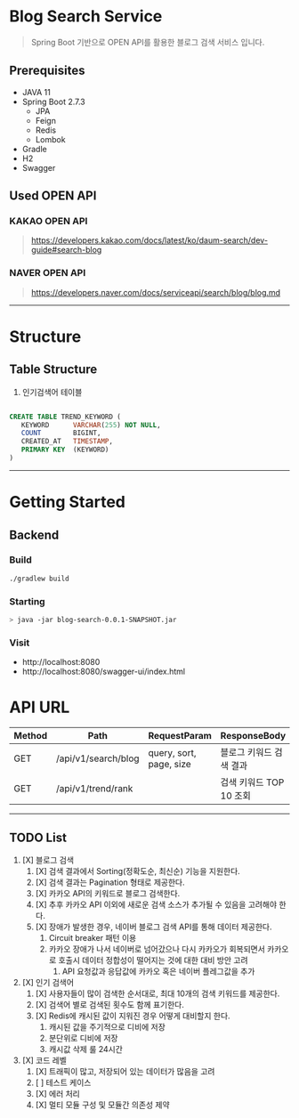 Blog Search Service
===================================
> Spring Boot 기반으로 OPEN API를 활용한 블로그 검색 서비스 입니다.

## Prerequisites
* JAVA 11
* Spring Boot 2.7.3
  * JPA
  * Feign
  * Redis
  * Lombok
* Gradle
* H2
* Swagger


## Used OPEN API
### KAKAO OPEN API
> https://developers.kakao.com/docs/latest/ko/daum-search/dev-guide#search-blog

### NAVER OPEN API
> https://developers.naver.com/docs/serviceapi/search/blog/blog.md

---

# Structure
## Table Structure
1. 인기검색어 테이블
```sql

CREATE TABLE TREND_KEYWORD (
   KEYWORD      VARCHAR(255) NOT NULL,
   COUNT        BIGINT,
   CREATED_AT   TIMESTAMP,
   PRIMARY KEY  (KEYWORD)
)

```


---
# Getting Started

## Backend
### Build
   ~~~bash
./gradlew build
   ~~~

### Starting

   ~~~bash
> java -jar blog-search-0.0.1-SNAPSHOT.jar
   ~~~


### Visit
* http://localhost:8080
* http://localhost:8080/swagger-ui/index.html


# API URL
| Method | Path                | RequestParam            | ResponseBody      |
|--------|---------------------|-------------------------|-------------------|
| GET    | /api/v1/search/blog | query, sort, page, size | 블로그 키워드 검색 결과     |
| GET    | /api/v1/trend/rank  |                         | 검색 키워드 TOP 10 조회  |

---
## TODO List
1. [X] 블로그 검색
    1. [X] 검색 결과에서 Sorting(정확도순, 최신순) 기능을 지원한다.
    2. [X] 검색 결과는 Pagination 형태로 제공한다.
    3. [X] 카카오 API의 키워드로 블로그 검색한다.
    4. [X] 추후 카카오 API 이외에 새로운 검색 소스가 추가될 수 있음을 고려해야 한다.
    5. [X] 장애가 발생한 경우, 네이버 블로그 검색 API를 통해 데이터 제공한다.
        1. Circuit breaker 패턴 이용
        2. 카카오 장애가 나서 네이버로 넘어갔으나 다시 카카오가 회복되면서 카카오로 호출시 데이터 정합성이 떨어지는 것에 대한 대비 방안 고려
            1. API 요청값과 응답값에 카카오 혹은 네이버 플레그값을 추가
2. [X] 인기 검색어
    1. [X] 사용자들이 많이 검색한 순서대로, 최대 10개의 검색 키워드를 제공한다.
    2. [X] 검색어 별로 검색된 횟수도 함께 표기한다.
    3. [X] Redis에 캐시된 값이 지워진 경우 어떻게 대비할지 한다. 
       1. 캐시된 값을 주기적으로 디비에 저장
       2. 분단위로 디비에 저장
       3. 캐시값 삭제 룰 24시간
4. [X] 코드 레벨
    1. [X] 트래픽이 많고, 저장되어 있는 데이터가 많음을 고려
    2. [ ] 테스트 케이스
    3. [X] 에러 처리
    4. [X] 멀티 모듈 구성 및 모듈간 의존성 제약